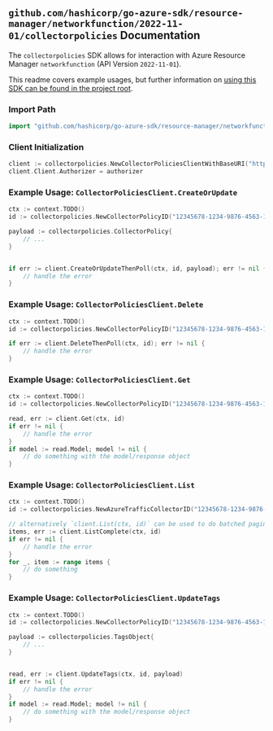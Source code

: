 
## `github.com/hashicorp/go-azure-sdk/resource-manager/networkfunction/2022-11-01/collectorpolicies` Documentation

The `collectorpolicies` SDK allows for interaction with Azure Resource Manager `networkfunction` (API Version `2022-11-01`).

This readme covers example usages, but further information on [using this SDK can be found in the project root](https://github.com/hashicorp/go-azure-sdk/tree/main/docs).

### Import Path

```go
import "github.com/hashicorp/go-azure-sdk/resource-manager/networkfunction/2022-11-01/collectorpolicies"
```


### Client Initialization

```go
client := collectorpolicies.NewCollectorPoliciesClientWithBaseURI("https://management.azure.com")
client.Client.Authorizer = authorizer
```


### Example Usage: `CollectorPoliciesClient.CreateOrUpdate`

```go
ctx := context.TODO()
id := collectorpolicies.NewCollectorPolicyID("12345678-1234-9876-4563-123456789012", "example-resource-group", "azureTrafficCollectorName", "collectorPolicyName")

payload := collectorpolicies.CollectorPolicy{
	// ...
}


if err := client.CreateOrUpdateThenPoll(ctx, id, payload); err != nil {
	// handle the error
}
```


### Example Usage: `CollectorPoliciesClient.Delete`

```go
ctx := context.TODO()
id := collectorpolicies.NewCollectorPolicyID("12345678-1234-9876-4563-123456789012", "example-resource-group", "azureTrafficCollectorName", "collectorPolicyName")

if err := client.DeleteThenPoll(ctx, id); err != nil {
	// handle the error
}
```


### Example Usage: `CollectorPoliciesClient.Get`

```go
ctx := context.TODO()
id := collectorpolicies.NewCollectorPolicyID("12345678-1234-9876-4563-123456789012", "example-resource-group", "azureTrafficCollectorName", "collectorPolicyName")

read, err := client.Get(ctx, id)
if err != nil {
	// handle the error
}
if model := read.Model; model != nil {
	// do something with the model/response object
}
```


### Example Usage: `CollectorPoliciesClient.List`

```go
ctx := context.TODO()
id := collectorpolicies.NewAzureTrafficCollectorID("12345678-1234-9876-4563-123456789012", "example-resource-group", "azureTrafficCollectorName")

// alternatively `client.List(ctx, id)` can be used to do batched pagination
items, err := client.ListComplete(ctx, id)
if err != nil {
	// handle the error
}
for _, item := range items {
	// do something
}
```


### Example Usage: `CollectorPoliciesClient.UpdateTags`

```go
ctx := context.TODO()
id := collectorpolicies.NewCollectorPolicyID("12345678-1234-9876-4563-123456789012", "example-resource-group", "azureTrafficCollectorName", "collectorPolicyName")

payload := collectorpolicies.TagsObject{
	// ...
}


read, err := client.UpdateTags(ctx, id, payload)
if err != nil {
	// handle the error
}
if model := read.Model; model != nil {
	// do something with the model/response object
}
```
